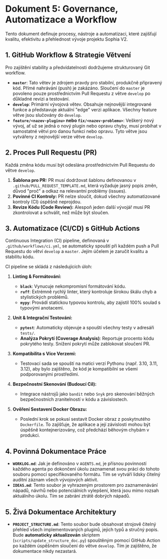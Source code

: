 # Dokument 5: Governance, Automatizace a Workflow

Tento dokument definuje procesy, nástroje a automatizaci, které zajišťují kvalitu, efektivitu a přehlednost vývoje projektu Sophia V2.

## 1. GitHub Workflow & Strategie Větvení

Pro zajištění stability a předvídatelnosti dodržujeme strukturovaný Git workflow.

*   **`master`**: Tato větev je zdrojem pravdy pro stabilní, produkčně připravený kód. Přímé nahrávání (push) je zakázáno. Sloučení do `master` je povoleno pouze prostřednictvím Pull Requestu z větve `develop` po důkladné revizi a testování.
*   **`develop`**: Primární vývojová větev. Obsahuje nejnovější integrované funkce a představuje aktuální "edge" verzi aplikace. Všechny feature větve jsou slučovány do `develop`.
*   **`feature/<nazev-pluginu>` nebo `fix/<nazev-problemu>`**: Veškerý nový vývoj, ať už se jedná o nový plugin nebo opravu chyby, musí probíhat v samostatné větvi pro danou funkci nebo opravu. Tyto větve jsou vytvářeny z nejnovější verze větve `develop`.

## 2. Proces Pull Requestu (PR)

Každá změna kódu musí být odeslána prostřednictvím Pull Requestu do větve `develop`.

1.  **Šablona pro PR:** PR musí dodržovat šablonu definovanou v `.github/PULL_REQUEST_TEMPLATE.md`, která vyžaduje jasný popis změn, důvod "proč" a odkaz na relevantní problémy (issues).
2.  **Povinné CI Kontroly:** PR nelze sloučit, dokud všechny automatizované kontroly (CI) úspěšně neprojdou.
3.  **Revize Kódu (Code Review):** Alespoň jeden další vývojář musí PR zkontrolovat a schválit, než může být sloučen.

## 3. Automatizace (CI/CD) s GitHub Actions

Continuous Integration (CI) pipeline, definovaná v `.github/workflows/ci.yml`, se automaticky spouští při každém push a Pull Requestu do větví `develop` a `master`. Jejím účelem je zaručit kvalitu a stabilitu kódu.

CI pipeline se skládá z následujících úloh:

1.  **Linting & Formátování:**
    *   **`black`**: Vynucuje nekompromisní formátování kódu.
    *   **`ruff`**: Extrémně rychlý linter, který kontroluje širokou škálu chyb a stylistických problémů.
    *   **`mypy`**: Provádí statickou typovou kontrolu, aby zajistil 100% soulad s typovými anotacemi.

2.  **Unit & Integrační Testování:**
    *   **`pytest`**: Automaticky objevuje a spouští všechny testy v adresáři `tests/`.
    *   **Analýza Pokrytí (Coverage Analysis)**: Reportuje procento kódu pokrytého testy. Snížení pokrytí může zablokovat sloučení PR.

3.  **Kompatibilita s Více Verzemi:**
    *   Testovací sada se spouští na matici verzí Pythonu (např. 3.10, 3.11, 3.12), aby bylo zajištěno, že kód je kompatibilní se všemi podporovanými prostředími.

4.  **Bezpečnostní Skenování (Budoucí Cíl):**
    *   Integrace nástrojů jako `bandit` nebo `Snyk` pro skenování běžných bezpečnostních zranitelností v kódu a závislostech.

5.  **Ověření Sestavení Docker Obrazu:**
    *   Poslední krok se pokusí sestavit Docker obraz z poskytnutého `Dockerfile`. To zajišťuje, že aplikace a její závislosti mohou být úspěšně kontejnerizovány, což předchází běhovým chybám v produkci.

## 4. Povinná Dokumentace Práce

*   **`WORKLOG.md`**: Jak je definováno v `AGENTS.md`, je přísnou povinností každého agenta po dokončení úkolu zaznamenat svou práci do tohoto souboru pomocí specifikovaného formátu. Tím se vytváří lidsky čitelný auditní záznam všech vývojových aktivit.
*   **`IDEAS.md`**: Tento soubor je vyhrazeným prostorem pro zaznamenávání nápadů, návrhů nebo potenciálních vylepšení, která jsou mimo rozsah aktuálního úkolu. Tím se zabrání ztrátě dobrých nápadů.

## 5. Živá Dokumentace Architektury

*   **`PROJECT_STRUCTURE.md`**: Tento soubor bude obsahovat strojově čitelný přehled všech implementovaných pluginů, jejich typů a stručný popis. Bude **automaticky aktualizován** skriptem (`scripts/update_structure_doc.py`) spouštěným pomocí GitHub Action po každém úspěšném sloučení do větve `develop`. Tím je zajištěno, že dokumentace nikdy nezastará.
